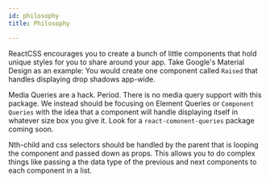 ```yaml
---
id: philosophy
title: Philosophy

---
```

ReactCSS encourages you to create a bunch of little components that hold unique styles for you to share around your app. Take Google's Material Design as an example: You would create one component called `Raised` that handles displaying drop shadows app-wide.

Media Queries are a hack. Period. There is no media query support with this package. We instead should be focusing on Element Queries or `Component Queries` with the idea that a component will handle displaying itself in whatever size box you give it. Look for a `react-comonent-queries` package coming soon.

Nth-child and css selectors should be handled by the parent that is looping the component and passed down as props. This allows you to do complex things like passing a the data type of the  previous and next components to each component in a list.
